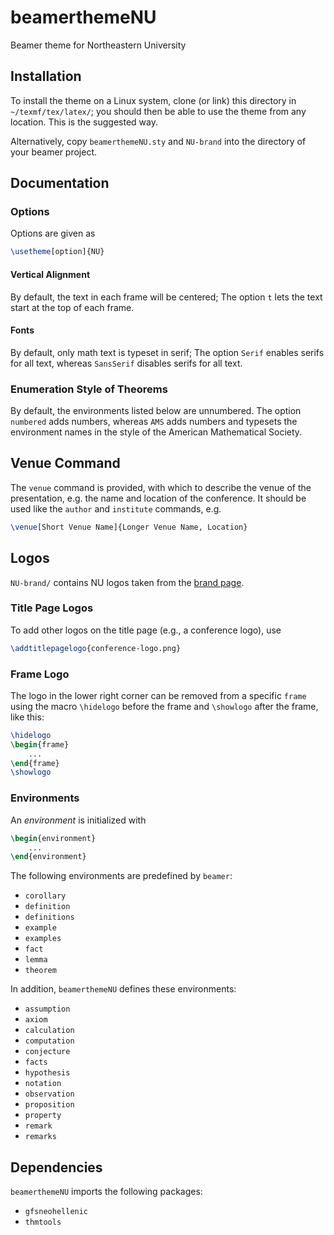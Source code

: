 # beamerthemeNU

Beamer theme for Northeastern University

## Installation

To install the theme on a Linux system, clone (or link) this directory in
`~/texmf/tex/latex/`;  you should then be able to use the theme from any
location.  This is the suggested way.

Alternatively, copy `beamerthemeNU.sty` and `NU-brand` into the directory of
your beamer project.

## Documentation

### Options

Options are given as
```LaTeX
\usetheme[option]{NU}
```

#### Vertical Alignment

By default, the text in each frame will be centered;  The option `t` lets the
text start at the top of each frame.

#### Fonts

By default, only math text is typeset in serif;  The option `Serif` enables
serifs for all text, whereas `SansSerif` disables serifs for all text.

### Enumeration Style of Theorems

By default, the environments listed below are unnumbered. The option `numbered`
adds numbers, whereas `AMS` adds numbers and typesets the environment names in
the style of the American Mathematical Society.

## Venue Command

The `venue` command is provided, with which to describe the venue of the
presentation, e.g. the name and location of the conference.  It should be used
like the `author` and `institute` commands, e.g.

```LaTeX
\venue[Short Venue Name]{Longer Venue Name, Location}
```

## Logos

`NU-brand/` contains NU logos taken from the
[brand page](https://brand.northeastern.edu/guide/downloads/files/]).

### Title Page Logos

To add other logos on the title page (e.g., a conference logo), use

```LaTeX
\addtitlepagelogo{conference-logo.png}
```

### Frame Logo

The logo in the lower right corner can be removed from a specific `frame` using
the macro `\hidelogo` before the frame and `\showlogo` after the frame, like
this:

```LaTeX
\hidelogo
\begin{frame}
    ...
\end{frame}
\showlogo
```

### Environments

An _environment_ is initialized with

```LaTeX
\begin{environment}
    ...
\end{environment}
```

The following environments are predefined by `beamer`:
* `corollary`
* `definition`
* `definitions`
* `example`
* `examples`
* `fact`
* `lemma`
* `theorem`

In addition, `beamerthemeNU` defines these environments:
* `assumption`
* `axiom`
* `calculation`
* `computation`
* `conjecture`
* `facts`
* `hypothesis`
* `notation`
* `observation`
* `proposition`
* `property`
* `remark`
* `remarks`

## Dependencies

`beamerthemeNU` imports the following packages:
* `gfsneohellenic`
* `thmtools`
